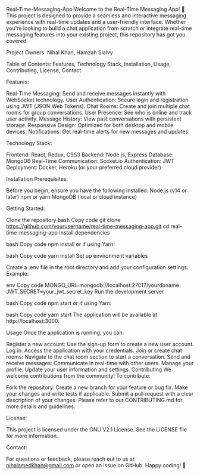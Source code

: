 Real-Time-Messaging-App
Welcome to the Real-Time Messaging App! 🚀 This project is designed to provide a seamless and interactive messaging experience with real-time updates and a user-friendly interface. Whether you're looking to build a chat application from scratch or integrate real-time messaging features into your existing project, this repository has got you covered.

Project Owners:
Nihal Khan, Hamzah Sialvy

Table of Contents:
  Features,
  Technology Stack,
  Installation,
  Usage,
  Contributing,
  License,
  Contact

Features:

Real-Time Messaging: Send and receive messages instantly with WebSocket technology.
User Authentication: Secure login and registration using JWT (JSON Web Tokens).
Chat Rooms: Create and join multiple chat rooms for group conversations.
User Presence: See who is online and track user activity.
Message History: View past conversations with persistent storage.
Responsive Design: Optimized for both desktop and mobile devices.
Notifications: Get real-time alerts for new messages and updates.

Technology Stack:

Frontend: React, Redux, CSS3
Backend: Node.js, Express
Database: MongoDB
Real-Time Communication: Socket.io
Authentication: JWT
Deployment: Docker, Heroku (or your preferred cloud provider)

Installation Prerequisites:

Before you begin, ensure you have the following installed:
Node.js (v14 or later)
npm or yarn
MongoDB (local or cloud instance)

Getting Started:

Clone the repository
bash
Copy code
git clone https://github.com/yourusername/real-time-messaging-app.git
cd real-time-messaging-app
Install dependencies

bash
Copy code
npm install
or if using Yarn:

bash
Copy code
yarn install
Set up environment variables

Create a .env file in the root directory and add your configuration settings. Example:

env
Copy code
MONGO_URI=mongodb://localhost:27017/yourdbname
JWT_SECRET=your_jwt_secret_key
Run the development server

bash
Copy code
npm start
or if using Yarn:

bash
Copy code
yarn start
The application will be available at http://localhost:3000.

Usage
Once the application is running, you can:

Register a new account: Use the sign-up form to create a new user account.
Log in: Access the application with your credentials.
Join or create chat rooms: Navigate to the chat room section to start a conversation.
Send and receive messages: Communicate in real-time with other users.
Manage your profile: Update your user information and settings.
Contributing
We welcome contributions from the community! To contribute:

Fork the repository.
Create a new branch for your feature or bug fix.
Make your changes and write tests if applicable.
Submit a pull request with a clear description of your changes.
Please refer to our CONTRIBUTING.md for more details and guidelines.

License:

This project is licensed under the GNU V2.1 License. See the LICENSE file for more information.

Contact:

For questions or feedback, please reach out to us at nihalamedkhan@gmail.com or open an issue on GitHub. Happy coding! 🎉
